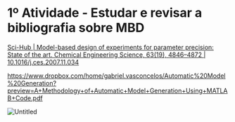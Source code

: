 # 1º Atividade - Estudar e revisar a bibliografia sobre MBD

[Sci-Hub | Model-based design of experiments for parameter precision: State of the art. Chemical Engineering Science, 63(19), 4846–4872 | 10.1016/j.ces.2007.11.034](https://sci-hub.se/https://www.sciencedirect.com/science/article/abs/pii/S0009250907008871)

[](https://ftp2.sundance.com/Pub/documentation/pdf-files/DSPeRPaper.pdf)

[](https://www.dropbox.com/preview/gabriel.vasconcelos/ModelBasedDesign.pdf?context=standalone_preview&role=personal)

[](https://www.dropbox.com/preview/gabriel.vasconcelos/MBD_Book_PDF_Version.pdf?context=standalone_preview&role=personal)

https://www.dropbox.com/home/gabriel.vasconcelos/Automatic%20Model%20Generation?preview=A+Methodology+of+Automatic+Model+Generation+Using+MATLAB+Code.pdf

[](https://www.aedb.br/seget/arquivos/artigos13/34718394.pdf)

![Untitled](1%C2%BA%20Atividade%20-%20Estudar%20e%20revisar%20a%20bibliografia%20so%2058548d2925ab407697c3da9bf9116020/Untitled.png)
